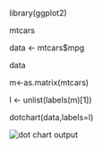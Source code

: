 library(ggplot2)

mtcars

data <- mtcars$mpg

data

m<-as.matrix(mtcars)

l <- unlist(labels(m)[1])

dotchart(data,labels=l)

![dot chart output](https://github.com/aishwarya-gowri/Labs/blob/master/DSR/lab6/dot%20chart/dot%20chart.png)
